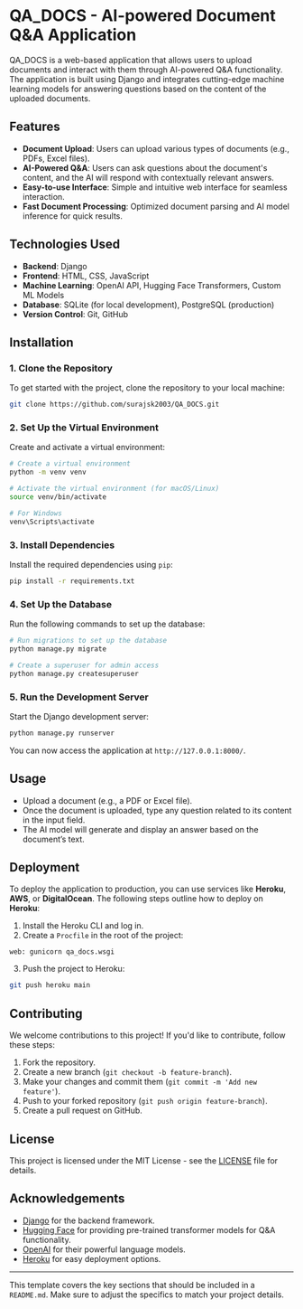 # QA_DOCS - AI-powered Document Q&A Application

QA_DOCS is a web-based application that allows users to upload documents and interact with them through AI-powered Q&A functionality. The application is built using Django and integrates cutting-edge machine learning models for answering questions based on the content of the uploaded documents.

## Features

- **Document Upload**: Users can upload various types of documents (e.g., PDFs, Excel files).
- **AI-Powered Q&A**: Users can ask questions about the document's content, and the AI will respond with contextually relevant answers.
- **Easy-to-use Interface**: Simple and intuitive web interface for seamless interaction.
- **Fast Document Processing**: Optimized document parsing and AI model inference for quick results.

## Technologies Used

- **Backend**: Django
- **Frontend**: HTML, CSS, JavaScript
- **Machine Learning**: OpenAI API, Hugging Face Transformers, Custom ML Models
- **Database**: SQLite (for local development), PostgreSQL (production)
- **Version Control**: Git, GitHub

## Installation

### 1. Clone the Repository

To get started with the project, clone the repository to your local machine:

```bash
git clone https://github.com/surajsk2003/QA_DOCS.git
```

### 2. Set Up the Virtual Environment

Create and activate a virtual environment:

```bash
# Create a virtual environment
python -m venv venv

# Activate the virtual environment (for macOS/Linux)
source venv/bin/activate

# For Windows
venv\Scripts\activate
```

### 3. Install Dependencies

Install the required dependencies using `pip`:

```bash
pip install -r requirements.txt
```

### 4. Set Up the Database

Run the following commands to set up the database:

```bash
# Run migrations to set up the database
python manage.py migrate

# Create a superuser for admin access
python manage.py createsuperuser
```

### 5. Run the Development Server

Start the Django development server:

```bash
python manage.py runserver
```

You can now access the application at `http://127.0.0.1:8000/`.

## Usage

- Upload a document (e.g., a PDF or Excel file).
- Once the document is uploaded, type any question related to its content in the input field.
- The AI model will generate and display an answer based on the document’s text.

## Deployment

To deploy the application to production, you can use services like **Heroku**, **AWS**, or **DigitalOcean**. The following steps outline how to deploy on **Heroku**:

1. Install the Heroku CLI and log in.
2. Create a `Procfile` in the root of the project:

```
web: gunicorn qa_docs.wsgi
```

3. Push the project to Heroku:

```bash
git push heroku main
```

## Contributing

We welcome contributions to this project! If you'd like to contribute, follow these steps:

1. Fork the repository.
2. Create a new branch (`git checkout -b feature-branch`).
3. Make your changes and commit them (`git commit -m 'Add new feature'`).
4. Push to your forked repository (`git push origin feature-branch`).
5. Create a pull request on GitHub.

## License

This project is licensed under the MIT License - see the [LICENSE](LICENSE) file for details.

## Acknowledgements

- [Django](https://www.djangoproject.com/) for the backend framework.
- [Hugging Face](https://huggingface.co/) for providing pre-trained transformer models for Q&A functionality.
- [OpenAI](https://openai.com/) for their powerful language models.
- [Heroku](https://www.heroku.com/) for easy deployment options.

---

This template covers the key sections that should be included in a `README.md`. Make sure to adjust the specifics to match your project details.